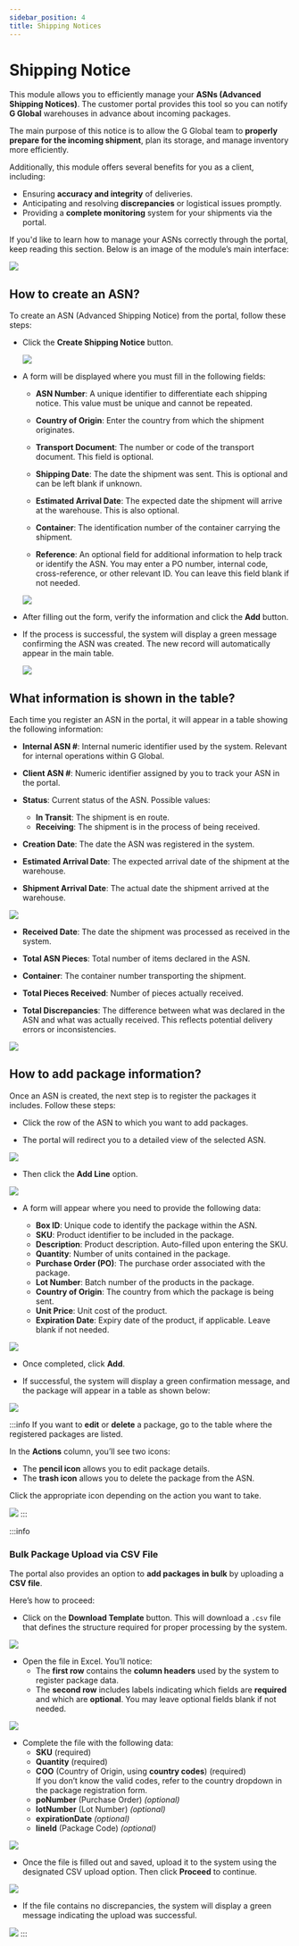```yaml
---
sidebar_position: 4
title: Shipping Notices
---
```


# Shipping Notice

This module allows you to efficiently manage your **ASNs (Advanced Shipping Notices)**. The customer portal provides this tool so you can notify **G Global** warehouses in advance about incoming packages.

The main purpose of this notice is to allow the G Global team to **properly prepare for the incoming shipment**, plan its storage, and manage inventory more efficiently.

Additionally, this module offers several benefits for you as a client, including:

- Ensuring **accuracy and integrity** of deliveries.
- Anticipating and resolving **discrepancies** or logistical issues promptly.
- Providing a **complete monitoring** system for your shipments via the portal.

If you'd like to learn how to manage your ASNs correctly through the portal, keep reading this section. Below is an image of the module’s main interface:

![](/img/upload/SNCp1-2025-13-16.png)

## How to create an ASN?

To create an ASN (Advanced Shipping Notice) from the portal, follow these steps:

- Click the **Create Shipping Notice** button.

  ![](/img/upload/SNCp2-2025-13-16.png)

- A form will be displayed where you must fill in the following fields:

  - **ASN Number**: A unique identifier to differentiate each shipping notice. This value must be unique and cannot be repeated.

  - **Country of Origin**: Enter the country from which the shipment originates.

  - **Transport Document**: The number or code of the transport document. This field is optional.

  - **Shipping Date**: The date the shipment was sent. This is optional and can be left blank if unknown.

  - **Estimated Arrival Date**: The expected date the shipment will arrive at the warehouse. This is also optional.

  - **Container**: The identification number of the container carrying the shipment.

  - **Reference**: An optional field for additional information to help track or identify the ASN. You may enter a PO number, internal code, cross-reference, or other relevant ID. You can leave this field blank if not needed.

  ![](/img/upload/SNCp3-2025-13-16.png)

- After filling out the form, verify the information and click the **Add** button.

- If the process is successful, the system will display a green message confirming the ASN was created. The new record will automatically appear in the main table.

  ![](/img/upload/SNCp4-2025-13-16.png)

## What information is shown in the table?

Each time you register an ASN in the portal, it will appear in a table showing the following information:

- **Internal ASN #**: Internal numeric identifier used by the system. Relevant for internal operations within G Global.

- **Client ASN #**: Numeric identifier assigned by you to track your ASN in the portal.

- **Status**: Current status of the ASN. Possible values:
  - **In Transit**: The shipment is en route.
  - **Receiving**: The shipment is in the process of being received.

- **Creation Date**: The date the ASN was registered in the system.

- **Estimated Arrival Date**: The expected arrival date of the shipment at the warehouse.

- **Shipment Arrival Date**: The actual date the shipment arrived at the warehouse.

![](/img/upload/SNCp5-2025-13-16.png)

- **Received Date**: The date the shipment was processed as received in the system.

- **Total ASN Pieces**: Total number of items declared in the ASN.

- **Container**: The container number transporting the shipment.

- **Total Pieces Received**: Number of pieces actually received.

- **Total Discrepancies**: The difference between what was declared in the ASN and what was actually received. This reflects potential delivery errors or inconsistencies.

![](/img/upload/SNCp6-2025-13-16.png)

## How to add package information?

Once an ASN is created, the next step is to register the packages it includes. Follow these steps:

- Click the row of the ASN to which you want to add packages.

- The portal will redirect you to a detailed view of the selected ASN.

![](/img/upload/SNCp9-2025-13-16.png)

- Then click the **Add Line** option.

![](/img/upload/SNCp10-2025-13-16.png)

- A form will appear where you need to provide the following data:

  - **Box ID**: Unique code to identify the package within the ASN.
  - **SKU**: Product identifier to be included in the package.
  - **Description**: Product description. Auto-filled upon entering the SKU.
  - **Quantity**: Number of units contained in the package.
  - **Purchase Order (PO)**: The purchase order associated with the package.
  - **Lot Number**: Batch number of the products in the package.
  - **Country of Origin**: The country from which the package is being sent.
  - **Unit Price**: Unit cost of the product.
  - **Expiration Date**: Expiry date of the product, if applicable. Leave blank if not needed.

![](/img/upload/SNCp7-2025-13-16.png)

- Once completed, click **Add**.

- If successful, the system will display a green confirmation message, and the package will appear in a table as shown below:

![](/img/upload/SNCp8-2025-13-16.png)

:::info
If you want to **edit** or **delete** a package, go to the table where the registered packages are listed.

In the **Actions** column, you’ll see two icons:

- The **pencil icon** allows you to edit package details.
- The **trash icon** allows you to delete the package from the ASN.

Click the appropriate icon depending on the action you want to take.

![](/img/upload/SNCp11-2025-13-16.png)
:::

:::info 
### Bulk Package Upload via CSV File

The portal also provides an option to **add packages in bulk** by uploading a **CSV file**.

Here’s how to proceed:

- Click on the **Download Template** button. This will download a `.csv` file that defines the structure required for proper processing by the system.

![](/img/upload/SNCp12-2025-13-16.png)

- Open the file in Excel. You’ll notice:
  - The **first row** contains the **column headers** used by the system to register package data.
  - The **second row** includes labels indicating which fields are **required** and which are **optional**. You may leave optional fields blank if not needed.

![](/img/upload/SNCp13-2025-13-16.png)

- Complete the file with the following data:
  - **SKU** (required)
  - **Quantity** (required)
  - **COO** (Country of Origin, using **country codes**) (required)  
    If you don’t know the valid codes, refer to the country dropdown in the package registration form.
  - **poNumber** (Purchase Order) *(optional)*
  - **lotNumber** (Lot Number) *(optional)*
  - **expirationDate** *(optional)*
  - **lineId** (Package Code) *(optional)*

![](/img/upload/SNCp14-2025-13-16.png)

- Once the file is filled out and saved, upload it to the system using the designated CSV upload option. Then click **Proceed** to continue.

![](/img/upload/SNCp12-2025-13-16.png)

- If the file contains no discrepancies, the system will display a green message indicating the upload was successful.

![](/img/upload/SNCp15-2025-13-16.png)
:::
